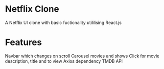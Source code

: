 # Netflix Clone
A Netflix UI clone with basic fuctionality utililising React.js

# Features
Navbar which changes on scroll
Carousel movies and shows
Click for movie description, title and to view
Axios dependency
TMDB API
